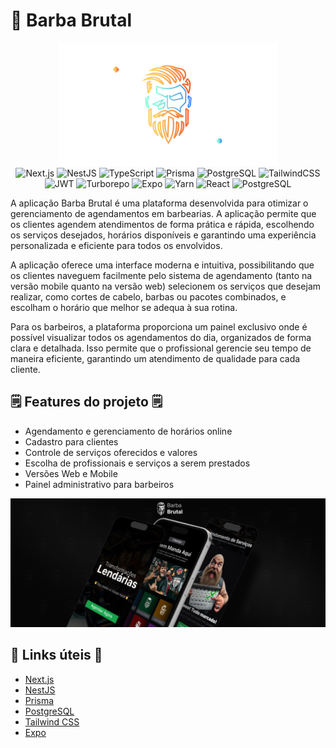 # 🧔 Barba Brutal

<div align="center">
<img src="https://github.com/gabscarlos/barba-brutal/raw/main/.gitassets/capa.png" width="350" />

<div data-badges>
    <img src="https://img.shields.io/badge/next.js-%23000000.svg?style=for-the-badge&logo=nextdotjs&logoColor=white" alt="Next.js" />
    <img src="https://img.shields.io/badge/nestjs-%23E0234E.svg?style=for-the-badge&logo=nestjs&logoColor=white" alt="NestJS" />
    <img src="https://img.shields.io/badge/typescript-%23007ACC.svg?style=for-the-badge&logo=typescript&logoColor=white" alt="TypeScript" />
    <img src="https://img.shields.io/badge/prisma-%232D3748.svg?style=for-the-badge&logo=prisma&logoColor=white" alt="Prisma" />
    <img src="https://img.shields.io/badge/postgresql-%23316192.svg?style=for-the-badge&logo=postgresql&logoColor=white" alt="PostgreSQL" />
    <img src="https://img.shields.io/badge/tailwindcss-%2338B2AC.svg?style=for-the-badge&logo=tailwind-css&logoColor=white" alt="TailwindCSS" />
    <img src="https://img.shields.io/badge/jwt-%23323330.svg?style=for-the-badge&logo=json-web-tokens&logoColor=pink" alt="JWT" />
   <img src="https://img.shields.io/badge/turborepo-%23000000.svg?style=for-the-badge&logo=turborepo&logoColor=white" alt="Turborepo" />
   <img src="https://img.shields.io/badge/expo-%23000000.svg?style=for-the-badge&logo=expo&logoColor=white" alt="Expo" />
   <img src="https://img.shields.io/badge/yarn-%232C8EBB.svg?style=for-the-badge&logo=yarn&logoColor=white" alt="Yarn" />
   <img src="https://img.shields.io/badge/react-%2320232a.svg?style=for-the-badge&logo=react&logoColor=%2361DAFB" alt="React" />
   <img src="https://img.shields.io/badge/postgresql-%23316192.svg?style=for-the-badge&logo=postgresql&logoColor=white" alt="PostgreSQL" />
</div>
</div>

A aplicação Barba Brutal é uma plataforma desenvolvida para otimizar o gerenciamento de agendamentos em barbearias. A aplicação permite que os clientes agendem atendimentos de forma prática e rápida, escolhendo os serviços desejados, horários disponíveis e garantindo uma experiência personalizada e eficiente para todos os envolvidos.

A aplicação oferece uma interface moderna e intuitiva, possibilitando que os clientes naveguem facilmente pelo sistema de agendamento (tanto na versão mobile quanto na versão web) selecionem os serviços que desejam realizar, como cortes de cabelo, barbas ou pacotes combinados, e escolham o horário que melhor se adequa à sua rotina.

Para os barbeiros, a plataforma proporciona um painel exclusivo onde é possível visualizar todos os agendamentos do dia, organizados de forma clara e detalhada. Isso permite que o profissional gerencie seu tempo de maneira eficiente, garantindo um atendimento de qualidade para cada cliente.


## 🗒️ Features do projeto 🗒️

- Agendamento e gerenciamento de horários online
- Cadastro para clientes
- Controle de serviços oferecidos e valores
- Escolha de profissionais e serviços a serem prestados
- Versões Web e Mobile
- Painel administrativo para barbeiros

![](https://github.com/gabscarlos/barba-brutal/raw/main/.gitassets/2.jpg)

## 💎 Links úteis 💎

- [Next.js](https://nextjs.org/docs)
- [NestJS](https://docs.nestjs.com/)
- [Prisma](https://www.prisma.io/docs)
- [PostgreSQL](https://www.postgresql.org/docs/)
- [Tailwind CSS](https://tailwindcss.com/docs)
- [Expo](https://expo.dev)
